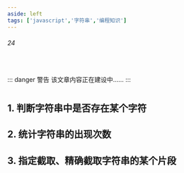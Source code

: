 ```yaml
---
aside: left
tags: ['javascript','字符串','编程知识']
---
```

 
###### 24
 
<br/>
 
::: danger <Badge type='warning'>警告</Badge>
该文章内容正在建设中......
:::

# 


## 1. 判断字符串中是否存在某个字符

## 2. 统计字符串的出现次数

## 3. 指定截取、精确截取字符串的某个片段